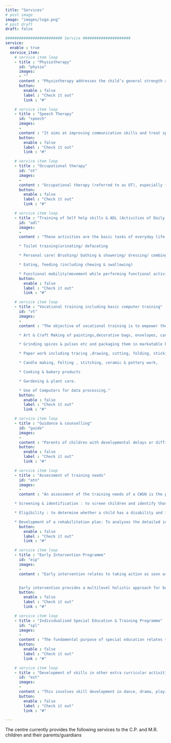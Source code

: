 ```yaml
---
title: "Services"
# post image
image: "images/logo.png"
# post draft
draft: false

######################### Service #####################
service:
  enable : true
  service_item:
    # service item loop
    - title : "Physiotherapy"
      id: "physio"
      images:
      - ""
      content : "Physiotherapy addresses the child’s general strength and abilities in the areas of gross & fine motor skills and mobility. Physiotherapy aims to instils basic skills like learning to sit, crawl, walk, climb steps, & throwing or catching objects . Activities include exercises for optimising muscle tone, increasing range of motion and improving balance, coordination and endurance."
      button:
        enable : false
        label : "Check it out"
        link : "#"

    # service item loop
    - title : "Speech Therapy"
      id: "speech"
      images:
      -
      content : "It aims at improving communication skills and treat speech and language disorders. This includes receptive and expressive language, auditory processing, memory, articulation, fluency, oral-motor development and feeding skills. Structured activities are used to teach specific language concepts of vocabulary and grammar, articulation and phonological training. It may incorporate and teach alternative ways of communication which include manual sign language, picture communication boards, and/or voice output communication devices."
      button:
        enable : false
        label : "Check it out"
        link : "#"

    # service item loop
    - title : "Occupational therapy"
      id: "ot"
      images:
      -
      content : "Occupational therapy (referred to as OT), especially for a child refers to all of the “jobs” that make up our daily life. It addresses how a person is affected by disability and how it affects his or her activities of daily living. It includes constraint therapy, therapeutic listening programs, sensory integrative (SI) therapy, vision related therapies (for visual motor and visual perceptual difficulties) and feeding related therapy."
      button:
        enable : false
        label : "Check it out"
        link : "#"

    # service item loop
    - title : "Training of Self help skills & ADL (Activities of Daily Living) skills"
      id: "adl"
      images:
      -
      content : "These activities are the basic tasks of everyday life, and they include tasks such as eating, bathing, clothing, and toileting.  For children with special needs, these tasks might be more difficult and might require constant training for completing the activities of daily living. The basic / fundamental ADL activities consist of :

      * Toilet training(urinating/ defacating

      * Personal care( Brushing/ bathing & showering/ dressing/ combing )

      * Eating, feeding (including chewing & swallowing)

      * Functional mobility(movement while performing functional activities)"
      button:
        enable : false
        label : "Check it out"
        link : "#"

    # service item loop
    - title : "Vocational training including basic computer training"
      id: "vt"
      images:
      -
      content : "The objective of vocational training is to empower the PWD to find job or keep themselves occupied by forming a self help group for doing business or livelihood. The various Vocational skills are –

      * Art & Craft Making of paintings,decorative bags, envelopes, cards, table mats, coasters, door mats, show pieces etc.

      * Grinding spices & pulses etc and packaging them in markatable bags

      * Paper work including tracing ,drawing, cutting, folding, sticking and decorating items

      * Candle making, Felting , stitching, ceramic & pottery work,

      * Cooking & bakery products

      * Gardening & plant care.

      * Use of Computers for data processing."
      button:
        enable : false
        label : "Check it out"
        link : "#"

    # service item loop
    - title : "Guidance & counselling"
      id: "guide"
      images:
      -
      content : "Parents of children with developmental delays or difficulties are referred by physicians, social workers & other sources to the centre. Normally such parents are not ready to accept that their child is having developmental difficulties which needs primary assessment and appropriate corrective action. A brief on the spot analysis is done by a team of professionals to identify the broad group and the level of developmental deficiency and the parents are explained the different ways & means to take corrective measures and the possibilities and empower them to choose the best plan for their child."
      button:
        enable : false
        label : "Check it out"
        link : "#"

    # service item loop
    - title : "Assessment of training needs"
      id: "atn"
      images:
      -
      content : "An assessment of the training needs of a CWSN is the process used to determine the existing deficiencies & strengths by a multi disciplinary team of professional that tries to find ,if any, disability is present in the child . It consists of :

    * Screening & identification : to screen children and identify those who may be experiencing delays or learning problems, Physical evaluations for therapy may include looking at the child’s posture, sensory processing, muscle tone and coordination.

    * Eligibility : to determine whether a child has a disability and is eligible for rehabilitation services services, and to determine the specific nature of the student’s problems or disability

    * Development of a rehabilitation plan: To analyses the detailed informations and develop a comprehensive individualized rehabilitation programmer for the child developmental skills"
      button:
        enable : false
        label : "Check it out"
        link : "#"

    # service item loop
    - title : "Early Intervention Programme"
      id: "eip"
      images:
      -
      content : "Early intervention relates to taking action as soon as possible to handle problems for children with developmental deficiencies and their families before they become more difficult or complicated to reverse. It also means identifying children & families which may be at risk of facing difficulties and providing timely and effective support and services.


      Early intervention provides a multilevel holistic approach for better support for their particular situation. It provides better social & emotional skills, communication and a stronger foundation for developing abilities with future prospects."
      button:
        enable : false
        label : "Check it out"
        link : "#"

    # service item loop
    - title : "Individualised Special Education & Training Programme"
      id: "spl"
      images:
      -
      content : "The fundamental purpose of special education relates to optimal development of the CWSN as a skillful, free & purposeful person, able to plan & manage his/ her own life to reach their best potential."
      button:
        enable : false
        label : "Check it out"
        link : "#"

    # service item loop
    - title : "Development of skills in other extra curricular activities"
      id: "ext"
      images:
      -
      content : "This involves skill development in dance, drama, playing of instruments, indoor & outdoor sports & games, visit to interesting places & field trips to small scale or cottage industries etc."
      button:
        enable : false
        label : "Check it out"
        link : "#"

---
```


The centre currently provides the following services to the C.P. and M.R. children and their parents/guardians
